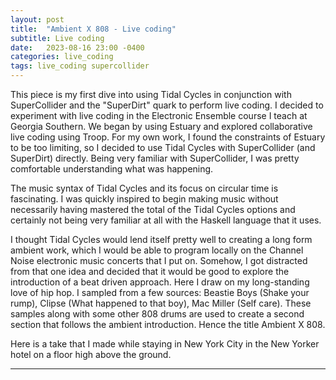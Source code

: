 ```yaml
---
layout: post
title:  "Ambient X 808 - Live coding"
subtitle: Live coding
date:   2023-08-16 23:00 -0400
categories: live_coding
tags: live_coding supercollider
---
```


This piece is my first dive into using Tidal Cycles in conjunction with SuperCollider and the "SuperDirt" quark to perform live coding. I decided to experiment with live coding in the Electronic Ensemble course I teach at Georgia Southern. We began by using Estuary and explored collaborative live coding using Troop. For my own work, I found the constraints of Estuary to be too limiting, so I decided to use Tidal Cycles with SuperCollider (and SuperDirt) directly. Being very familiar with SuperCollider, I was pretty comfortable understanding what was happening.

The music syntax of Tidal Cycles and its focus on circular time is fascinating. I was quickly inspired to begin making music without necessarily having mastered the total of the Tidal Cycles options and certainly not being very familiar at all with the Haskell language that it uses. 

I thought Tidal Cycles would lend itself pretty well to creating a long form ambient work, which I would be able to program locally on the Channel Noise electronic music concerts that I put on. Somehow, I got distracted from that one idea and decided that it would be good to explore the introduction of a beat driven approach. Here I draw on my long-standing love of hip hop. I sampled from a few sources: Beastie Boys (Shake your rump), Clipse (What happened to that boy), Mac Miller (Self care). These samples along with some other 808 drums are used to create a second section that follows the ambient introduction. Hence the title Ambient X 808. 

Here is a take that I made while staying in New York City in the New Yorker hotel on a floor high above the ground. 



---
<br>